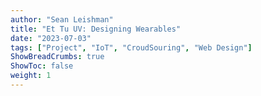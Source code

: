 ```yaml
---
author: "Sean Leishman"
title: "Et Tu UV: Designing Wearables"
date: "2023-07-03"
tags: ["Project", "IoT", "CroudSouring", "Web Design"]
ShowBreadCrumbs: true
ShowToc: false
weight: 1
---
```

